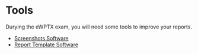 # Tools
Durying the eWPTX exam, you will need some tools to improve your reports.

- [Screenshots Software](https://flameshot.org/)
- [Report Template Software](#)
